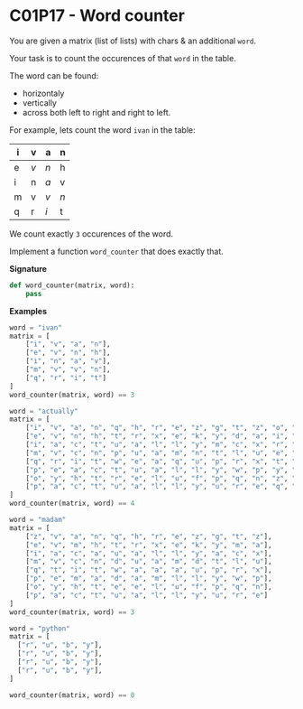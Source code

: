 # C01P17 - Word counter

You are given a matrix (list of lists) with chars & an additional `word`.

Your task is to count the occurences of that `word` in the table.

The word can be found: 

- horizontaly
- vertically
- across both left to right and right to left.



For example, lets count the word `ivan` in the table:

| i   | v   | a   | n   |
| --- | --- | --- | --- |
| e   | _v_ | _n_ | h   |
| i   | n   | _a_ | v   |
| m   | v   | _v_ | _n_ |
| q   | r   | _i_ | t   |


We count exactly `3` occurences of the word.

Implement a function `word_counter` that does exactly that.

**Signature**

```python
def word_counter(matrix, word):
    pass
```

**Examples**

```python
word = "ivan"
matrix = [
    ["i", "v", "a", "n"],
    ["e", "v", "n", "h"],
    ["i", "n", "a", "v"],
    ["m", "v", "v", "n"],
    ["q", "r", "i", "t"]
]
word_counter(matrix, word) == 3
```

```python
word = "actually"
matrix = [
    ["i", "v", "a", "n", "q", "h", "r", "e", "z", "g", "t", "z", "o", "y", "m"],
    ["e", "v", "n", "h", "t", "r", "x", "e", "k", "y", "d", "a", "i", "l", "c"],
    ["i", "a", "c", "t", "u", "a", "l", "l", "y", "m", "c", "x", "r", "l", "e"],
    ["m", "v", "c", "n", "p", "u", "a", "m", "n", "t", "l", "u", "e", "a", "a"],
    ["q", "r", "i", "t", "w", "e", "a", "q", "u", "p", "r", "x", "t", "u", "z"],
    ["p", "e", "a", "c", "t", "u", "a", "l", "l", "y", "w", "p", "y", "t", "m"],
    ["o", "y", "h", "t", "r", "e", "l", "u", "f", "p", "q", "n", "z", "c", "s"],
    ["p", "a", "c", "t", "u", "a", "l", "l", "y", "u", "r", "e", "q", "a", "r"]
]
word_counter(matrix, word) == 4
```

```python
word = "madam"
matrix = [
    ["z", "v", "a", "n", "q", "h", "r", "e", "z", "g", "t", "z"],
    ["e", "v", "m", "h", "t", "r", "x", "e", "k", "y", "m", "a"],
    ["i", "a", "c", "a", "u", "a", "l", "l", "y", "a", "c", "x"],
    ["m", "v", "c", "n", "d", "u", "a", "m", "d", "t", "l", "u"],
    ["q", "t", "i", "t", "w", "a", "a", "a", "u", "p", "r", "x"],
    ["p", "e", "m", "a", "d", "a", "m", "l", "l", "y", "w", "p"],
    ["o", "y", "h", "t", "e", "e", "l", "u", "f", "p", "q", "n"],
    ["p", "a", "c", "t", "u", "a", "l", "l", "y", "u", "r", "e"]
]
word_counter(matrix, word) == 3
```

```python
word = "python"
matrix = [
  ["r", "u", "b", "y"],
  ["r", "u", "b", "y"],
  ["r", "u", "b", "y"],
  ["r", "u", "b", "y"],
]

word_counter(matrix, word) == 0
```